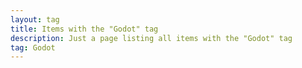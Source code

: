 ```yaml
---
layout: tag
title: Items with the "Godot" tag
description: Just a page listing all items with the "Godot" tag
tag: Godot
---
```

